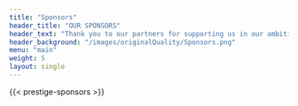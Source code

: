 ```yaml
---
title: "Sponsors"
header_title: "OUR SPONSORS"
header_text: "Thank you to our partners for supporting us in our ambitious projects! Would you like to become a partner of an innovative student project? Increase the visibility of your company by being part of our network!"
header_background: "/images/originalQuality/Sponsors.png"
menu: "main"
weight: 5
layout: single
---
```


{{< prestige-sponsors >}}
